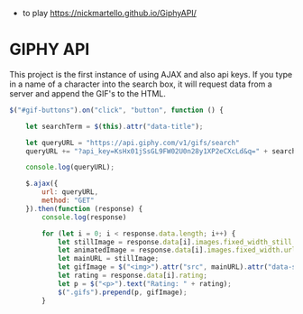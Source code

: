 * to play https://nickmartello.github.io/GiphyAPI/

# GIPHY API

This project is the first instance of using AJAX and also api keys. If you type in a name of a character into the search box, it will request data from a server and append the GIF's to the HTML.



```javascript
$("#gif-buttons").on("click", "button", function () {

    let searchTerm = $(this).attr("data-title");

    let queryURL = "https://api.giphy.com/v1/gifs/search"
    queryURL += "?api_key=KsHx01jSsGL9FW02U0n28y1XP2eCXcLd&q=" + searchTerm + "&limit=10";

    console.log(queryURL);

    $.ajax({
        url: queryURL,
        method: "GET"
    }).then(function (response) {
        console.log(response)

        for (let i = 0; i < response.data.length; i++) {
            let stillImage = response.data[i].images.fixed_width_still.url;
            let animatedImage = response.data[i].images.fixed_width.url;
            let mainURL = stillImage;
            let gifImage = $("<img>").attr("src", mainURL).attr("data-still", stillImage).attr("data-animate", animatedImage).attr("data-state", "still").addClass("gif");
            let rating = response.data[i].rating;
            let p = $("<p>").text("Rating: " + rating);
            $(".gifs").prepend(p, gifImage);
        }

     
 

